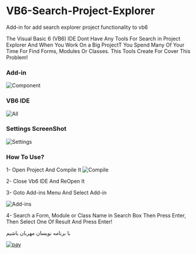 # VB6-Search-Project-Explorer
Add-in for add search explorer project functionality to vb6

The Visual Basic 6 (VB6) IDE Dont Have Any Tools For Search in Project Explorer And When You Work On a Big ProjectT You Spend Many Of Your Time For Find Forms, Modules Or Classes. This Tools Create For Cover This Problem!

### Add-in 
![Component](https://user-images.githubusercontent.com/11265147/59603351-746f2c00-911e-11e9-8a1b-c02add639d5f.gif)

### VB6 IDE
![All](https://user-images.githubusercontent.com/11265147/59603377-851fa200-911e-11e9-9119-6873e7aaf295.gif)

### Settings ScreenShot
![Settings](https://user-images.githubusercontent.com/11265147/59603414-9ec0e980-911e-11e9-94fa-576e4932ef73.png)

### How To Use?
1- Open Project And Compile It
![Compile](https://user-images.githubusercontent.com/11265147/59603693-52c27480-911f-11e9-8921-3f9315e91a9c.JPG)

2- Close Vb6 IDE And ReOpen It

3- Goto Add-ins Menu And Select Add-in

![Add-ins](https://user-images.githubusercontent.com/11265147/59603694-535b0b00-911f-11e9-8b22-203ae8a4c77c.JPG)

4- Search a Form, Module or Class Name in Search Box Then Press Enter, Then Select One Of Result And Press Enter!


با برنامه نویسان مهربان باشیم

[![pay](https://user-images.githubusercontent.com/11265147/42736629-132c13d0-887e-11e8-98be-b2cb96228e57.png)
](https://www.payping.ir/kitcat)
